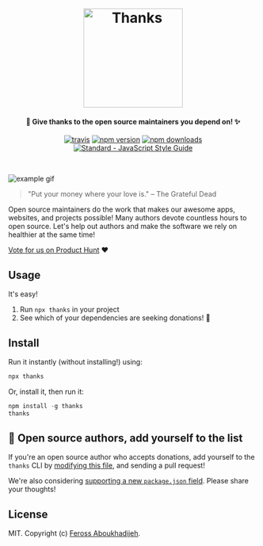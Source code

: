 <h1 align="center">
  <a href="https://feross.org/thanks"><img src="https://rawcdn.githack.com/feross/thanks/HEAD/img/vertical.png" alt="Thanks" width="200"></a>
  <br>
</h1>

<h4 align="center">🙌 Give thanks to the open source maintainers you depend on! ✨</h4>

<p align="center">
  <a href="https://travis-ci.org/feross/thanks"><img src="https://img.shields.io/travis/feross/thanks/master.svg" alt="travis"></a>
  <a href="https://www.npmjs.com/package/thanks"><img src="https://img.shields.io/npm/v/thanks.svg" alt="npm version"></a>
  <a href="https://www.npmjs.com/package/thanks"><img src="https://img.shields.io/npm/dm/thanks.svg" alt="npm downloads"></a>
  <a href="https://standardjs.com"><img src="https://img.shields.io/badge/code_style-standard-brightgreen.svg" alt="Standard - JavaScript Style Guide"></a>
</p>
<br>

![example gif](img/example.gif)

> "Put your money where your love is."
> – The Grateful Dead

Open source maintainers do the work that makes our awesome apps, websites, and projects possible! Many authors devote countless hours to open source. Let's help out authors and make the software we rely on healthier at the same time!

[Vote for us on Product Hunt](https://www.producthunt.com/posts/thanks) ❤️

## Usage

It's easy!

1. Run `npx thanks` in your project
2. See which of your dependencies are seeking donations! 💸

## Install

Run it instantly (without installing!) using:

```js
npx thanks
```

Or, install it, then run it:

```js
npm install -g thanks
thanks
```

## 🌟 Open source authors, add yourself to the list

If you're an open source author who accepts donations, add yourself to the `thanks` CLI by [modifying this file](https://github.com/feross/thanks/blob/master/index.js), and sending a pull request!

We're also considering [supporting a new `package.json` field](https://github.com/feross/thanks/issues/2). Please share your thoughts!

## License

MIT. Copyright (c) [Feross Aboukhadijeh](https://feross.org).
